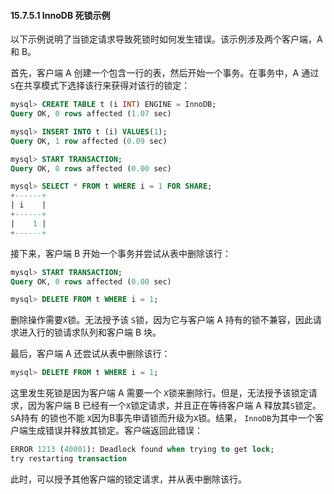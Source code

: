 #### 15.7.5.1 InnoDB 死锁示例



以下示例说明了当锁定请求导致死锁时如何发生错误。该示例涉及两个客户端，A 和 B。

首先，客户端 A 创建一个包含一行的表，然后开始一个事务。在事务中，A 通过 `S`在共享模式下选择该行来获得对该行的锁定：

```sql
mysql> CREATE TABLE t (i INT) ENGINE = InnoDB;
Query OK, 0 rows affected (1.07 sec)

mysql> INSERT INTO t (i) VALUES(1);
Query OK, 1 row affected (0.09 sec)

mysql> START TRANSACTION;
Query OK, 0 rows affected (0.00 sec)

mysql> SELECT * FROM t WHERE i = 1 FOR SHARE;
+------+
| i    |
+------+
|    1 |
+------+
```

接下来，客户端 B 开始一个事务并尝试从表中删除该行：

```sql
mysql> START TRANSACTION;
Query OK, 0 rows affected (0.00 sec)

mysql> DELETE FROM t WHERE i = 1;
```

删除操作需要`X`锁。无法授予该 `S`锁，因为它与客户端 A 持有的锁不兼容，因此请求进入行的锁请求队列和客户端 B 块。

最后，客户端 A 还尝试从表中删除该行：

```sql
mysql> DELETE FROM t WHERE i = 1;
```

这里发生死锁是因为客户端 A 需要一个 `X`锁来删除行。但是，无法授予该锁定请求，因为客户端 B 已经有一个`X`锁定请求，并且正在等待客户端 A 释放其`S`锁定。`S`A持有 的锁也不能 `X`因为B事先申请锁而升级为`X`锁。结果， `InnoDB`为其中一个客户端生成错误并释放其锁定。客户端返回此错误：

```sql
ERROR 1213 (40001): Deadlock found when trying to get lock;
try restarting transaction
```

此时，可以授予其他客户端的锁定请求，并从表中删除该行。